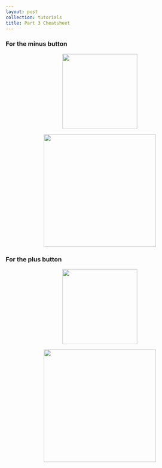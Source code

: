 ```yaml
---
layout: post
collection: tutorials
title: Part 3 Cheatsheet
---
```


### For the minus button

<p align="center"> <img src="{{ site.url }}/assets/table-view/P3/cheatsheet1.png" height="200px" align="center"> </p>

<p align="center"> <img src="{{ site.url }}/assets/table-view/P3/cheatsheet2.png" height="300px" align="center"> </p>

### For the plus button

<p align="center"> <img src="{{ site.url }}/assets/table-view/P3/cheatsheet3.png" height="200px" align="center"> </p>

<p align="center"> <img src="{{ site.url }}/assets/table-view/P3/cheatsheet4.png" height="300px" align="center"> </p>